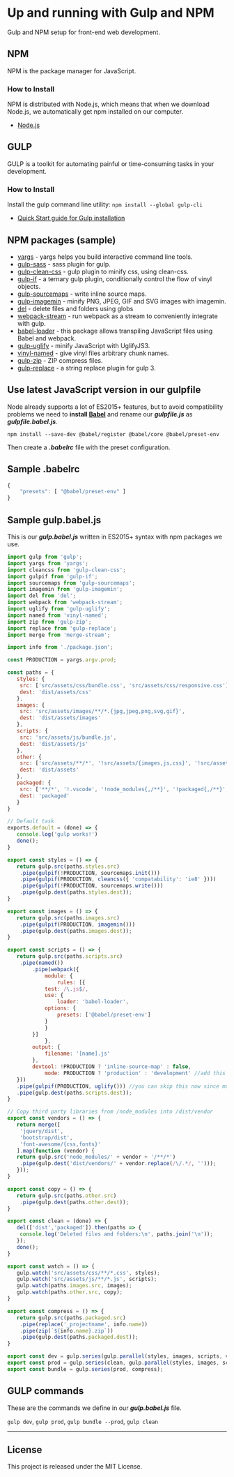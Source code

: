 # Up and running with Gulp and NPM

Gulp and NPM setup for front-end web development.

## NPM

NPM is the package manager for JavaScript.

### How to Install

NPM is distributed with Node.js, which means that when we download Node.js, we automatically get npm installed on our computer.

- [Node.js](https://nodejs.org/en/)

## GULP

GULP is a toolkit for automating painful or time-consuming tasks in your development.

### How to Install

Install the gulp command line utility: `npm install --global gulp-cli`

- [Quick Start guide for Gulp installation](https://gulpjs.com/docs/en/getting-started/quick-start)

## NPM packages (sample)

- [yargs](https://www.npmjs.com/package/yargs) - yargs helps you build interactive command line tools.
- [gulp-sass](https://www.npmjs.com/package/gulp-sass) - sass plugin for gulp.
- [gulp-clean-css](https://www.npmjs.com/package/gulp-clean-css) - gulp plugin to minify css, using clean-css.
- [gulp-if](https://www.npmjs.com/package/gulp-if) - a ternary gulp plugin, conditionally control the flow of vinyl objects.
- [gulp-sourcemaps](https://www.npmjs.com/package/gulp-sourcemaps) - write inline source maps.
- [gulp-imagemin](https://www.npmjs.com/package/gulp-imagemin) - minify PNG, JPEG, GIF and SVG images with imagemin.
- [del](https://www.npmjs.com/package/del) - delete files and folders using globs
- [webpack-stream](https://www.npmjs.com/package/webpack-stream) - run webpack as a stream to conveniently integrate with gulp.
- [babel-loader](https://www.npmjs.com/package/babel-loader) - this package allows transpiling JavaScript files using Babel and webpack.
- [gulp-uglify](https://www.npmjs.com/package/gulp-uglify) - minify JavaScript with UglifyJS3.
- [vinyl-named](https://www.npmjs.com/package/vinyl-named) - give vinyl files arbitrary chunk names.
- [gulp-zip](https://www.npmjs.com/package/gulp-zip) - ZIP compress files.
- [gulp-replace](https://www.npmjs.com/package/gulp-replace) - a string replace plugin for gulp 3.

## Use latest JavaScript version in our gulpfile

Node already supports a lot of ES2015+ features, but to avoid compatibility problems we need to **install [Babel](https://babeljs.io/docs/en/babel-register)** and rename our **_gulpfile.js_** as **_gulpfile.babel.js_**.

`npm install --save-dev @babel/register @babel/core @babel/preset-env`

Then create a **_.babelrc_** file with the preset configuration.

## Sample .babelrc

```js
{
    "presets": [ "@babel/preset-env" ]
}
```

## Sample gulp.babel.js

This is our **_gulp.babel.js_** written in ES2015+ syntax with npm packages we use.

```js
import gulp from 'gulp';
import yargs from 'yargs';
import cleancss from 'gulp-clean-css';
import gulpif from 'gulp-if';
import sourcemaps from 'gulp-sourcemaps';
import imagemin from 'gulp-imagemin';
import del from 'del';
import webpack from 'webpack-stream';
import uglify from 'gulp-uglify';
import named from 'vinyl-named';
import zip from 'gulp-zip';
import replace from 'gulp-replace';
import merge from 'merge-stream';

import info from './package.json';

const PRODUCTION = yargs.argv.prod;

const paths = {
   styles: {
	src: ['src/assets/css/bundle.css', 'src/assets/css/responsive.css'],
	dest: 'dist/assets/css'
   },
   images: {
	src: 'src/assets/images/**/*.{jpg,jpeg,png,svg,gif}',
	dest: 'dist/assets/images'
   },
   scripts: {
	src: 'src/assets/js/bundle.js',
	dest: 'dist/assets/js'
   },
   other: {
	src: ['src/assets/**/*', '!src/assets/{images,js,css}', '!src/assets/{images,js,css}/**/*'], 
	dest: 'dist/assets'
   },
   packaged: {
	src: ['**/*', '!.vscode', '!node_modules{,/**}', '!packaged{,/**}', '!src{,/**}', '!.babelrc', '!.gitignore', '!gulpfile.babel.js', '!package.json', '!package-lock.json'],
	dest: 'packaged'
   }
}

// Default task
exports.default = (done) => {
   console.log('gulp works!')
   done();
}

export const styles = () => {
   return gulp.src(paths.styles.src)
	.pipe(gulpif(!PRODUCTION, sourcemaps.init()))
	.pipe(gulpif(PRODUCTION, cleancss({ 'compatability': 'ie8' })))
	.pipe(gulpif(!PRODUCTION, sourcemaps.write()))
	.pipe(gulp.dest(paths.styles.dest));
}

export const images = () => {
   return gulp.src(paths.images.src)
	.pipe(gulpif(PRODUCTION, imagemin()))
	.pipe(gulp.dest(paths.images.dest));
}

export const scripts = () => {
   return gulp.src(paths.scripts.src)
	.pipe(named())
        .pipe(webpack({
            module: {
                rules: [{
		    test: /\.js$/,
		    use: { 
		    	loader: 'babel-loader',
			options: {
				presets: ['@babel/preset-env']
			}
		    }
		}]
            },
	    output: {
	        filename: '[name].js'
	    },
	    devtool: !PRODUCTION ? 'inline-source-map' : false,
            mode: PRODUCTION ? 'production' : 'development' //add this
   }))
   .pipe(gulpif(PRODUCTION, uglify())) //you can skip this now since mode will already minify
   .pipe(gulp.dest(paths.scripts.dest));
}

// Copy third party libraries from /node_modules into /dist/vendor
export const vendors = () => {
   return merge([
	'jquery/dist',
	'bootstrap/dist',
	'font-awesome/{css,fonts}'
   ].map(function (vendor) {
   return gulp.src('node_modules/' + vendor + '/**/*')
	.pipe(gulp.dest('dist/vendors/' + vendor.replace(/\/.*/, '')));
   }));
}

export const copy = () => {
   return gulp.src(paths.other.src)
	.pipe(gulp.dest(paths.other.dest));
}

export const clean = (done) => {
   del(['dist','packaged']).then(paths => {
	console.log('Deleted files and folders:\n', paths.join('\n'));
   });
   done();
}

export const watch = () => {
   gulp.watch('src/assets/css/**/*.css', styles);
   gulp.watch('src/assets/js/**/*.js', scripts);
   gulp.watch(paths.images.src, images);
   gulp.watch(paths.other.src, copy);
}

export const compress = () => {
   return gulp.src(paths.packaged.src)
	.pipe(replace('_projectname', info.name))
	.pipe(zip(`${info.name}.zip`))
	.pipe(gulp.dest(paths.packaged.dest));
}

export const dev = gulp.series(gulp.parallel(styles, images, scripts, vendors, copy), watch);
export const prod = gulp.series(clean, gulp.parallel(styles, images, scripts, vendors, copy));
export const bundle = gulp.series(prod, compress);
```

## GULP commands

These are the commands we define in our **_gulp.babel.js_** file.

`gulp dev`, `gulp prod`, `gulp bundle --prod`, `gulp clean`

---

## License

This project is released under the MIT License.
